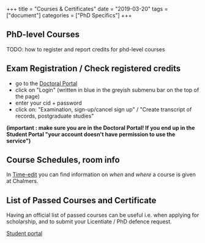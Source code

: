 +++
title = "Courses & Certificates"
date  = "2019-03-20"
tags = ["document"]
categories = ["PhD Specifics"]
+++

## PhD-level Courses

TODO: how to register and report credits for phd-level courses


## Exam Registration / Check registered credits 

- go to the [Doctoral Portal](https://student.portal.chalmers.se/doctoralportal/handbook/Doctoral%20degree%20certificate/Pages/default.aspx)
- click on "Login" (written in blue in the greyish submenu bar on the top of the page)
- enter your cid + password 
- click on: "Examination, sign-up/cancel sign up" / "Create transcript of records, postgraduate studies" 

**(important : make sure you are in the Doctoral Portal! If you end up in the Student Portal "your account doesn't have permission to use the service")**


## Course Schedules, room info
In [Time-edit](https://se.timeedit.net/web/chalmers/db1/public/##) you can find information on *when* and *where* a course is given at Chalmers.


## List of Passed Courses and Certificate

Having an official list of passed courses can be useful i.e. when applying for scholarship, and to submit your Licentiate / PhD defence request.

[Student portal](https://student.portal.chalmers.se/en/chalmersstudies/Pages/services.aspx)

